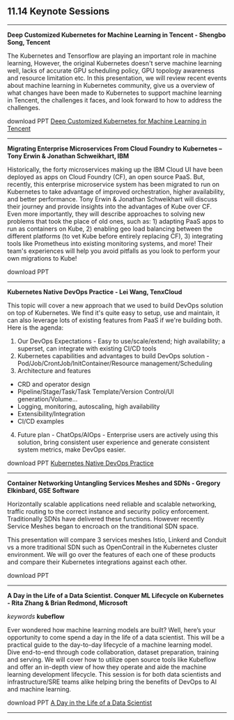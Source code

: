 ## 11.14 Keynote Sessions
- - - 

**Deep Customized Kubernetes for Machine Learning in Tencent - Shengbo Song, Tencent**

The Kubernetes and Tensorflow are playing an important role in machine learning, However, the original Kubernetes doesn't serve machine learning well, lacks of accurate GPU scheduling policy, GPU topology awareness and resource limitation etc. In this presentation, we will review recent events about machine learning in Kubernetes community, give us a overview of what changes have been made to Kubernetes to support machine learning in Tencent, the challenges it faces, and look forward to how to address the challenges.

download PPT [Deep Customized Kubernetes for Machine Learning in Tencent](https://drive.google.com/open?id=1tG9xNGbjU-2yP4bBMuTDWRIkURn3-_8t)

- - -
**Migrating Enterprise Microservices From Cloud Foundry to Kubernetes – Tony Erwin & Jonathan Schweikhart, IBM**

Historically, the forty microservices making up the IBM Cloud UI have been deployed as apps on Cloud Foundry (CF), an open source PaaS. But, recently, this enterprise microservice system has been migrated to run on Kubernetes to take advantage of improved orchestration, higher availability, and better performance. Tony Erwin & Jonathan Schweikhart will discuss their journey and provide insights into the advantages of Kube over CF. Even more importantly, they will describe approaches to solving new problems that took the place of old ones, such as: 1) adapting PaaS apps to run as containers on Kube, 2) enabling geo load balancing between the different platforms (to vet Kube before entirely replacing CF), 3) integrating tools like Prometheus into existing monitoring systems, and more! Their team's experiences will help you avoid pitfalls as you look to perform your own migrations to Kube!

download PPT  []()

- - -
**Kubernetes Native DevOps Practice - Lei Wang, TenxCloud**

This topic will cover a new approach that we used to build DevOps solution on top of Kubernetes. We find it's quite easy to setup, use and maintain, it can also leverage lots of existing features from PaaS if we're building both. Here is the agenda:
1. Our DevOps Expectations - Easy to use/scale/extend; high availability; a superset, can integrate with existing CI/CD tools
2. Kubernetes capabilities and advantages to build DevOps solution - Pod/Job/CrontJob/InitContainer/Resource management/Scheduling
3. Architecture and features
 - CRD and operator design
 - Pipeline/Stage/Task/Task Template/Version Control/UI generation/Volume...
 - Logging, monitoring, autoscaling, high availability
 - Extensibility/Integration
 - CI/CD examples
4. Future plan - ChatOps/AIOps - Enterprise users are actively using this solution, bring consistent user experience and generate consistent system metrics, make DevOps easier.

download PPT [Kubernetes Native DevOps Practice](https://drive.google.com/open?id=1YIF-KJpBywdR4NayPbigi2TCwdB2vJz_)

- - -
**Container Networking Untangling Services Meshes and SDNs - Gregory Elkinbard, GSE Software**

Horizontally scalable applications need reliable and scalable networking, traffic routing to the correct instance and security policy enforcement. Traditionally SDNs have delivered these functions. However recently Service Meshes began to encroach on the tranditional SDN space. 

This presentation will compare 3 services meshes Istio, Linkerd and Conduit vs a more traditional SDN such as OpenContrail in the Kubernetes cluster environment. We will go over the features of each one of these products and compare their Kubernetes integrations against each other.

download PPT []()

- - - 
**A Day in the Life of a Data Scientist. Conquer ML Lifecycle on Kubernetes - Rita Zhang & Brian Redmond, Microsoft** 

*keywords* **kubeflow** 

Ever wondered how machine learning models are built? Well, here’s your opportunity to come spend a day in the life of a data scientist. This will be a practical guide to the day-to-day lifecycle of a machine learning model. Dive end-to-end through code collaboration, dataset preparation, training and serving. We will cover how to utilize open source tools like Kubeflow and offer an in-depth view of how they operate and aide the machine learning development lifecycle. This session is for both data scientists and infrastructure/SRE teams alike helping bring the benefits of DevOps to AI and machine learning.

download PPT [A Day in the Life of a Data Scientist](https://drive.google.com/open?id=1kamfTvH4WqYeQLam0DvlwWHO2yavDItn)

****